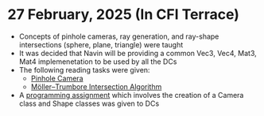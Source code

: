 # 27 February, 2025 (In CFI Terrace)

- Concepts of pinhole cameras, ray generation, and ray-shape intersections (sphere, plane, triangle) were taught
- It was decided that Navin will be providing a common Vec3, Vec4, Mat3, Mat4 implemenetation to be used by all the DCs
- The following reading tasks were given:
    - [Pinhole Camera](https://www.scratchapixel.com/lessons/3d-basic-rendering/3d-viewing-pinhole-camera/how-pinhole-camera-works-part-1.html)
    - [Möller–Trumbore Intersection Algorithm](https://en.wikipedia.org/wiki/M%C3%B6ller%E2%80%93Trumbore_intersection_algorithm)
- A [programming assignment](../tasks/week3.pdf) which involves the creation of a Camera class and Shape classes was given to DCs